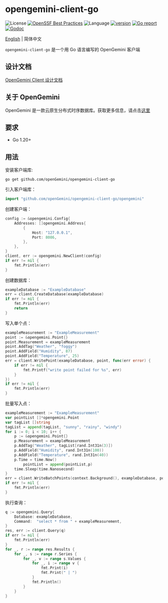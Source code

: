 # opengemini-client-go

![License](https://img.shields.io/badge/开源许可证-Apache2.0-green)
[![OpenSSF Best Practices](https://www.bestpractices.dev/projects/11013/badge)](https://www.bestpractices.dev/projects/11013)
![Language](https://img.shields.io/badge/语言-Go-blue.svg)
[![version](https://img.shields.io/github/v/tag/opengemini/opengemini-client-go?label=发行版本&color=blue)](https://github.com/opengemini/opengemini-client-go/releases)
[![Go report](https://goreportcard.com/badge/github.com/opengemini/opengemini-client-go)](https://goreportcard.com/report/github.com/opengemini/opengemini-client-go)
[![Godoc](http://img.shields.io/badge/文档-go.dev-blue.svg?style=flat-square)](https://pkg.go.dev/github.com/openGemini/opengemini-client-go)

[English](README.md) | 简体中文

`opengemini-client-go` 是一个用 Go 语言编写的 OpenGemini 客户端

## 设计文档

[OpenGemini Client 设计文档](https://github.com/openGemini/openGemini.github.io/blob/main/src/zh/guide/develop/client_design.md)

## 关于 OpenGemini

OpenGemini 是一款云原生分布式时序数据库。获取更多信息，请点击[这里](https://github.com/openGemini/openGemini)

## 要求

- Go 1.20+

## 用法

安装客户端库:

```
go get github.com/openGemini/opengemini-client-go
```

引入客户端库：

```go
import "github.com/openGemini/opengemini-client-go/opengemini"
```

创建客户端：

```go
config := &opengemini.Config{
	Addresses: []opengemini.Address{
		{
			Host: "127.0.0.1",
			Port: 8086,
		},
	},
}
client, err := opengemini.NewClient(config)
if err != nil {
	fmt.Println(err)
}
```

创建数据库：

```go
exampleDatabase := "ExampleDatabase"
err = client.CreateDatabase(exampleDatabase)
if err != nil {
	fmt.Println(err)
	return
}
```

写入单个点：

```go
exampleMeasurement := "ExampleMeasurement"
point := &opengemini.Point{}
point.Measurement = exampleMeasurement
point.AddTag("Weather", "foggy")
point.AddField("Humidity", 87)
point.AddField("Temperature", 25)
err = client.WritePoint(exampleDatabase, point, func(err error) {
	if err != nil {
		fmt.Printf("write point failed for %s", err)
	}
})
if err != nil {
	fmt.Println(err)
}
```

批量写入点：

```go
exampleMeasurement := "ExampleMeasurement"
var pointList []*opengemini.Point
var tagList []string
tagList = append(tagList, "sunny", "rainy", "windy")
for i := 0; i < 10; i++ {
	p := &opengemini.Point{}
	p.Measurement = exampleMeasurement
	p.AddTag("Weather", tagList[rand.Int31n(3)])
	p.AddField("Humidity", rand.Int31n(100))
	p.AddField("Temperature", rand.Int31n(40))
	p.Time = time.Now()
        pointList = append(pointList,p)
	time.Sleep(time.Nanosecond)
}
err = client.WriteBatchPoints(context.Background(), exampleDatabase, pointList)
if err != nil {
	fmt.Println(err)
}
```

执行查询：

```go
q := opengemini.Query{
	Database: exampleDatabase,
	Command:  "select * from " + exampleMeasurement,
}
res, err := client.Query(q)
if err != nil {
	fmt.Println(err)
}
for _, r := range res.Results {
	for _, s := range r.Series {
		for _, v := range s.Values {
			for _, i := range v {
				fmt.Print(i)
				fmt.Print(" | ")
			}
			fmt.Println()
		}
	}
}
```
